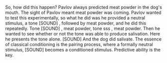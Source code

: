 So, how did this happen? Pavlov always predicted meat powder in the dog's
mouth. The sight of Pavlov meant meat powder was coming. Pavlov wanted to test
this experimentally, so what he did was he provided a neutral stimulus, a tone
[SOUND]
, followed by meat powder, and he did this repeatedly. Tone
[SOUND]
, meat powder, tone sss , meat powder. Then he wanted to see whether or not the
tone was able to produce salivation. Here he presents the tone alone.
[SOUND]
And the dog did salivate. The essence of classical conditioning is the pairing
process, where a formally neutral stimulus,
[SOUND]
becomes a conditioned stimulus. Predictive ability is the key.
